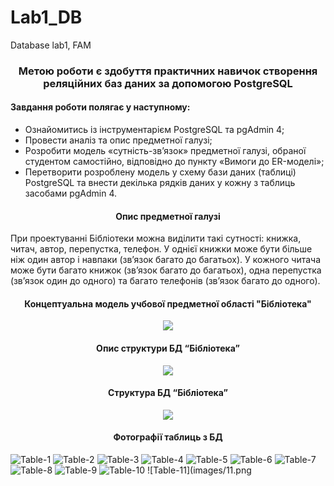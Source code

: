 # Lab1_DB
Database lab1, FAM


<h3 align="center">Метою роботи є здобуття практичних навичок створення реляційних баз даних за допомогою PostgreSQL</h3>

<h4>Завдання роботи полягає у наступному:</h4>
<ul>
<li>Ознайомитись із інструментарієм PostgreSQL та pgAdmin 4;</li>
<li>Провести аналіз та опис предметної галузі;</li>
<li>Розробити модель «сутність-зв’язок» предметної галузі, обраної студентом самостійно, відповідно до пункту «Вимоги до ER-моделі»;</li>
<li>Перетворити розроблену модель у схему бази даних (таблиці) PostgreSQL та внести декілька рядків даних у кожну з таблиць засобами pgAdmin 4.</li>
  </ul>

<h4 align="center">Опис предметної галузі</h4>
При проектуванні Бібліотеки можна виділити такі сутності: книжка, читач, автор, перепустка, телефон. У однієї книжки може бути більше ніж один автор і навпаки (зв’язок багато до багатьох). У кожного читача може бути багато книжок (зв’язок багато до багатьох), одна перепустка (зв’язок один до одного) та багато телефонів (зв’язок багато до одного).

<h4 align="center">Концептуальна модель учбової предметної області "Бібліотека"</h4>
<p align="center">
<img src=images/er_scheme.png/>
</p>
<h4 align="center">Опис структури БД “Бібліотека”</h4>

<p align="center">
<img src=images/table_info.png/>
</p>
<h4 align="center">Структура БД “Бібліотека”</h4>
<p align="center">
<img src=images/tables.png/>
</p>

<h4 align="center">Фотографії таблиць з БД</h4>

![Table-1](images/1.png)
![Table-2](images/2.png)
![Table-3](images/3.png)
![Table-4](images/4.png)
![Table-5](images/5.png)
![Table-6](images/6.png)
![Table-7](images/7.png)
![Table-8](images/8.png)
![Table-9](images/9.png)
![Table-10](images/10.png)
![Table-11](images/11.png
